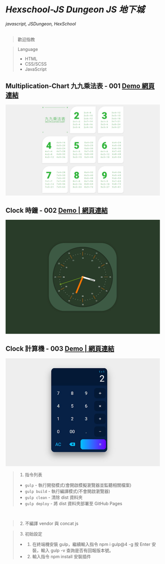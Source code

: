 # *Hexschool-JS Dungeon JS 地下城*
###### javascript, JSDungeon, HexSchool

> 歡迎指教

> Language
> - HTML
> - CSS/SCSS
> - JavaScript

## Multiplication-Chart 九九乘法表 - 001 <a href="https://kevinshu1995.github.io/hex_jsDungeon/jsDun-001.html" target="_blank">Demo 網頁連結</a>
![demo](https://raw.githubusercontent.com/kevinshu1995/hex_jsDungeon/gh-pages/assets/images/cover001.jpg)

## Clock 時鐘 - 002 <a href="https://kevinshu1995.github.io/hex_jsDungeon/jsDun-002.html" target="_blank">Demo | 網頁連結</a>
![demo](https://raw.githubusercontent.com/kevinshu1995/hex_jsDungeon/gh-pages/assets/images/cover002.jpg)

## Clock 計算機 - 003 <a href="https://kevinshu1995.github.io/hex_jsDungeon/jsDun-003.html" target="_blank">Demo | 網頁連結</a>
![demo](https://raw.githubusercontent.com/kevinshu1995/hex_jsDungeon/gh-pages/assets/images/cover003.jpg)


> 1. 指令列表
> - `gulp` - 執行開發模式(會開啟模擬瀏覽器並監聽相關檔案)
> - `gulp build` - 執行編譯模式(不會開啟瀏覽器)
> - `gulp clean` - 清除 dist 資料夾
> - `gulp deploy` - 將 dist 資料夾部署至 GitHub Pages
<br>

> 2. 不編譯 vendor 與 concat js

> 3. 初始設定
> - 1. 在終端機安裝 gulp，繼續輸入指令 npm i gulp@4 -g 按 Enter 安裝，輸入 gulp -v 查詢是否有回報版本號。
> - 2. 輸入指令 npm install 安裝插件
